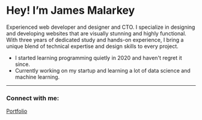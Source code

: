 #  Hey! I’m James Malarkey

Experienced web developer and designer and CTO. I specialize in designing and developing websites that are visually stunning and highly functional. With three years of dedicated study and hands-on experience, I bring a unique blend of technical expertise and design skills to every project.

- I started learning programming quietly in 2020 and haven't regret it since.
- Currently working on my startup and learning a lot of data science and machine learning.

---

###  Connect with me:

[Portfolio](https://jimmy-malark.vercel.app)
